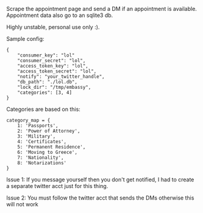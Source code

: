Scrape the appointment page and send a DM if an appointment is available. Appointment data also go to an sqlite3 db.

Highly unstable, personal use only :).

Sample config:
```
{
    "consumer_key": "lol"
    "consumer_secret": "lol",
    "access_token_key": "lol",
    "access_token_secret": "lol",
    "notify": "your_twitter_handle",
    "db_path": "./lol.db",
    "lock_dir": "/tmp/embassy",
    "categories": [3, 4]
}
```

Categories are based on this:
```
category_map = {
    1: 'Passports',
    2: 'Power of Attorney',
    3: 'Military',
    4: 'Certificates',
    5: 'Permanent Residence',
    6: 'Moving to Greece',
    7: 'Nationality',
    8: 'Notarizations'
}
```

Issue 1: If you message yourself then you don't get notified, I had to create a separate twitter acct just for this thing.

Issue 2: You must follow the twitter acct that sends the DMs otherwise this will not work
